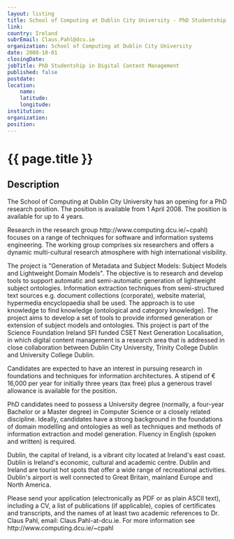```yaml
---
layout: listing
title: School of Computing at Dublin City University - PhD Studentship in Digital Content Management
link:
country: Ireland
subrEmail: Claus.Pahl@dcu.ie
organization: School of Computing at Dublin City University 
date: 2008-10-01
closingDate: 
jobTitle: PhD Studentship in Digital Content Management
published: false
postdate:
location:
	name: 
	latitude: 
	longitude: 
institution: 
organization: 
position: 
--- 
```



# {{ page.title }}

## Description





<p>The School of Computing at Dublin City University has an opening for a PhD research position. The position is available from 1 April 2008. The position is available for up to 4 years.</p>

<p>Research in the research group http://www.computing.dcu.ie/~cpahl) focuses on a range of techniques for software and information systems engineering. The working group comprises six researchers and offers a dynamic multi-cultural research atmosphere with high international visibility.
</p>

<p>The project is "Generation of Metadata and Subject Models: Subject Models and Lightweight Domain Models". The objective is to research and develop tools to support automatic and semi-automatic generation of lightweight subject ontologies. Information extraction techniques from semi-structured text sources e.g. document collections (corporate), website material, hypermedia encyclopaedia shall be used. The approach is to use knowledge to find knowledge (ontological and category knowledge). The project aims to develop a set of tools to provide informed generation or extension of subject models and ontologies.
This project is part of the Science Foundation Ireland SFI funded CSET Next Generation Localisation, in which digital content management is a research area that is addressed in close collaboration between Dublin City University, Trinity College Dublin and University College Dublin.</p>

<p>Candidates are expected to have an interest in pursuing research in foundations and techniques for information architectures. A stipend of € 16,000 per year for initially three years (tax free) plus a generous travel allowance is available for the position.</p>

<p>PhD candidates need to possess a University degree (normally, a four-year Bachelor or a Master degree) in Computer Science or a closely related discipline. Ideally, candidates have a strong background in the foundations of domain modelling and ontologies as well as techniques and methods of information extraction and model generation. Fluency in English (spoken and written) is required.</p>

<p>Dublin, the capital of Ireland, is a vibrant city located at Ireland's east coast. Dublin is Ireland's economic, cultural and academic centre. Dublin and Ireland are tourist hot spots that offer a wide range of recreational activities. Dublin's airport is well connected to Great Britain, mainland Europe and North America.</p>

<p>Please send your application (electronically as PDF or as plain ASCII text), including a CV, a list of publications (if applicable), copies of certificates and transcripts, and the names of at least two academic references to Dr. Claus Pahl, email: Claus.Pahl-at-dcu.ie. For more information see http://www.computing.dcu.ie/~cpahl</p>


